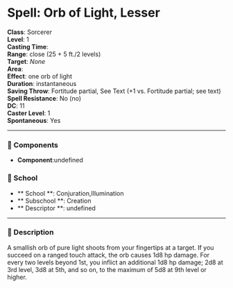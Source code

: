 
# Spell: Orb of Light, Lesser
**Class**: Sorcerer  
**Level**: 1  
**Casting Time**:   
**Range**: close (25 + 5 ft./2 levels)  
**Target**: _None_  
**Area**:   
**Effect**: one orb of light  
**Duration**: instantaneous  
**Saving Throw**: Fortitude partial, See Text (+1 vs. Fortitude partial; see text)  
**Spell Resistance**: No (no)  
**DC**: 11  
**Caster Level**: 1  
**Spontaneous**: Yes

---

### 🔮 Components
- **Component**:undefined

### 🏫 School
- ** School **: Conjuration,Illumination
- ** Subschool **: Creation
- ** Descriptor **: undefined
---

### 📜 Description
A smallish orb of pure light shoots from your fingertips at a target. If you succeed on a ranged touch attack, the orb causes 1d8 hp damage. For every two levels beyond 1st, you inflict an additional 1d8 hp damage; 2d8 at 3rd level, 3d8 at 5th, and so on, to the maximum of 5d8 at 9th level or higher.
